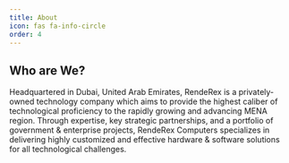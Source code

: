 ```yaml
---
title: About
icon: fas fa-info-circle
order: 4
---
```


## Who are We?
Headquartered in Dubai, United Arab Emirates, RendeRex is a privately-owned technology company which aims to provide the highest caliber of technological proficiency to the rapidly growing and advancing MENA region. Through expertise, key strategic partnerships, and a portfolio of government & enterprise projects, RendeRex Computers specializes in delivering highly customized and effective hardware & software solutions for all technological challenges.

